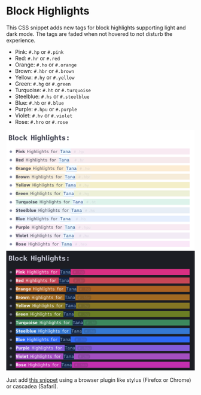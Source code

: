 #  Block Highlights
This CSS snippet adds new tags for block highlights supporting light and dark mode. The tags are faded when not hovered to not disturb the experience.
- Pink: `#.hp` or `#.pink`
- Red: `#.hr` or `#.red`
- Orange: `#.ho` or `#.orange`
- Brown: `#.hbr` or `#.brown`
- Yellow: `#.hy` or `#.yellow`
- Green: `#.hg` or `#.green`
- Turquoise: `#.ht` or `#.turquoise`
- Steelblue: `#.hs` or `#.steelblue`
- Blue: `#.hb` or `#.blue`
- Purple: `#.hpu` or `#.purple`
- Violet: `#.hv` or `#.violet`
- Rose: `#.hro` or `#.rose`


![Block Highlights in Light Mode](light.png)
![Block Highlights in Dark Mode](dark.png)


Just add [this snippet](https://github.com/rcvd/Tana-CSS-Snippets/blob/afbaf17a2c86512ebe4cd5b3163c0de90439b0fa/Block%20Highlights/highlights.css) using a browser plugin like stylus (Firefox or Chrome) or cascadea (Safari).

